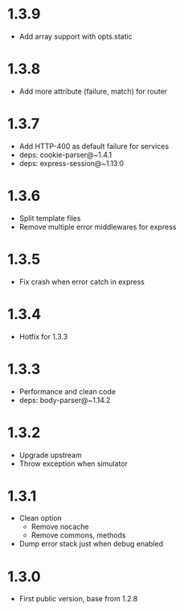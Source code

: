 1.3.9
========

  * Add array support with opts.static

1.3.8
========

  * Add more attribute (failure, match) for router

1.3.7
========

  * Add HTTP-400 as default failure for services
  * deps: cookie-parser@~1.4.1
  * deps: express-session@~1.13.0

1.3.6
========

  * Split template files
  * Remove multiple error middlewares for express

1.3.5
========

  * Fix crash when error catch in express

1.3.4
========

  * Hotfix for 1.3.3

1.3.3
========

  * Performance and clean code
  * deps: body-parser@~1.14.2

1.3.2
========

  * Upgrade upstream
  * Throw exception when simulator

1.3.1
========

  * Clean option
    - Remove nocache
    - Remove commons, methods
  * Dump error stack just when debug enabled

1.3.0
========

  * First public version, base from 1.2.8
